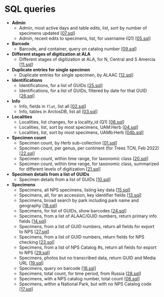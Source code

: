 # SQL queries

 * **Admin**
    * Admin, most active days and table edits, list, sort by number of specimens updated [[07.sql](sql/07.sql)]
    * Admin, recent edits to specimens, list, for username (Q1) [[05.sql](sql/05.sql)]
 * **Barcode**
    * Barcode, and container, query on catalog number [[09.sql](sql/09.sql)]
 * **Different stages of digitization at ALA**
    * Different stages of digitization at ALA, for N, Central and S Amercia  [[11.sql](sql/11.sql)]
 * **Duplicate entries for single specimen**
    * Duplicate entries for single specimen, by ALAAC [[12.sql](sql/12.sql)]
 * **Identifications**
    * Identifications, for a list of GUIDs [[25.sql](sql/25.sql)]
    * Identifications, for a list of GUIDs, filtered by date for that GUID [[26.sql](sql/26.sql)]
 * **Info**
    * Info, fields in `flat`, list all [[02.sql](sql/02.sql)]
    * Info, tables in ArctosDB, list all [[03.sql](sql/03.sql)]
 * **Localities**
    * Localities, list changes, for a locality_id (Q1) [[08.sql](sql/08.sql)]
    * Localities, list, sort by most specimens, UAM:Herb [[04.sql](sql/04.sql)]
    * Localities, list, sort by most specimens, UAMb:Herb [[04b.sql](sql/04b.sql)]
 * **Specimen count**
    * Specimen count, by Herb sub-collection [[01.sql](sql/01.sql)]
    * Specimen count, per genus, per continent (for Trees TCN, Feb 2022) [[22.sql](sql/22.sql)]
    * Specimen count, within time range, for taxonomic class [[20.sql](sql/20.sql)]
    * Specimen count, within time range, for taxonomic class, summarized for different levels of digitization [[21.sql](sql/21.sql)]
 * **Specimen details from a list of GUIDs**
    * Specimen details from a list of GUIDs [[10.sql](sql/10.sql)]
 * **Specimens**
    * Specimens, all NPS specimens, listing key data [[15.sql](sql/15.sql)]
    * Specimens, all, for an accession, key identifier fields [[13.sql](sql/13.sql)]
    * Specimens, broad search by park including park name and geography [[18.sql](sql/18.sql)]
    * Specimens, for list of GUIDs, show barcodes [[24.sql](sql/24.sql)]
    * Specimens, from a list of ALAAC/GUID numbers, return primary info fields [[14.sql](sql/14.sql)]
    * Specimens, from a list of GUID numbers, return all fields for export to NPS [[27.sql](sql/27.sql)]
    * Specimens, from a list of GUID numbers, return fields for NPS checking [[23.sql](sql/23.sql)]
    * Specimens, from a list of NPS Catalog #s, return all fields for export to NPS [[29.sql](sql/29.sql)]
    * Specimens, photos but no transcribed data, return GUID and Media URL [[19.sql](sql/19.sql)]
    * Specimens, query on barcode [[16.sql](sql/16.sql)]
    * Specimens, total count, for time period, from Russia [[28.sql](sql/28.sql)]
    * Specimens, with a NPS catalog number, total count [[06.sql](sql/06.sql)]
    * Specimens, within a National Park, but with no NPS Catalog code [[17.sql](sql/17.sql)]

